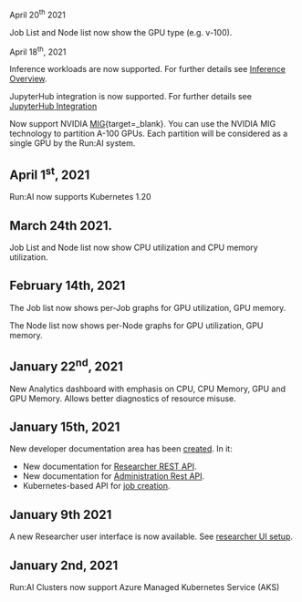 
<!-- Show the original Run:AI Command line  -->
April 20<sup>th</sup> 2021

Job List and Node list now show the GPU type (e.g. v-100).


April 18<sup>th</sup>, 2021

Inference workloads are now supported. For further details see [Inference Overview](../developer/inference/overview.md).

JupyterHub integration is now supported. For further details see [JupyterHub Integration](../Administrator/integration/jupyterhub.md)


Now support NVIDIA [MIG](https://www.nvidia.com/en-us/technologies/multi-instance-gpu/){target=_blank}. You can use the NVIDIA MIG technology to partition A-100 GPUs. Each partition will be considered as a single GPU by the Run:AI system.




## April 1<sup>st</sup>, 2021

Run:AI now supports Kubernetes 1.20

## March 24th 2021.

Job List and Node list now show CPU utilization and CPU memory utilization.

## February 14th, 2021

The Job list now shows per-Job graphs for GPU utilization, GPU memory. 

The Node list now shows per-Node graphs for GPU utilization, GPU memory. 


## January 22<sup>nd</sup>, 2021

New Analytics dashboard with emphasis on CPU, CPU Memory, GPU and GPU Memory. Allows better diagnostics of resource misuse. 

## January 15th, 2021

New developer documentation area has been [created](../developer/overview-developer.md). In it:

* New documentation for [Researcher REST API](../developer/researcher-rest-api/overview.md).
* New documentation for [Administration Rest API](../developer/admin-rest-api/overview.md).
* Kubernetes-based API for [job creation](../developer/k8s-api/launch-job-via-kubernetes-api.md).

## January 9th 2021

A new Researcher user interface is now available. See [researcher UI setup](../Administrator/Researcher-Setup/researcher-ui-setup.md).

## January 2nd, 2021

Run:AI Clusters now support Azure Managed Kubernetes Service (AKS)

